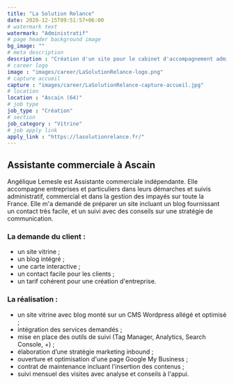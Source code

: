 ```yaml
---
title: "La Solution Relance"
date: 2020-12-15T09:51:57+06:00
# watermark text
watermark: "Administratif"
# page header background image
bg_image: ""
# meta description
description : "Création d'un site pour le cabinet d'accompagnement administratif et commercial basé à Ascain."
# career logo
image : "images/career/LaSolutionRelance-logo.png"
# capture accueil
capture : "images/career/LaSolutionRelance-capture-accueil.jpg"
# location
location : "Ascain (64)"
# job type
job_type : "Création"
# section
job_category : "Vitrine"
# job apply link
apply_link : "https://lasolutionrelance.fr/"
---
```



## Assistante commerciale à Ascain

Angélique Lemesle est Assistante commerciale indépendante. Elle accompagne entreprises et particuliers dans leurs démarches et suivis administratif, commercial et dans la gestion des impayés sur toute la France. Elle m'a demandé de préparer un site incluant un blog fournissant un contact très facile, et un suivi avec des conseils sur une stratégie de communication.


### La demande du client :

* un site vitrine ;
* un blog intégré ;
* une carte interactive ;
* un contact facile pour les clients ;
* un tarif cohérent pour une création d'entreprise.


### La réalisation :

* un site vitrine avec blog monté sur un CMS Wordpress allégé et optimisé ;
* intégration des services demandés ;
* mise en place des outils de suivi (Tag Manager, Analytics, Search Console, +) ;
* élaboration d’une stratégie marketing inbound ;
* ouverture et optimisation d'une page Google My Business ;
* contrat de maintenance incluant l'insertion des contenus ;
* suivi mensuel des visites avec analyse et conseils à l'appui.
